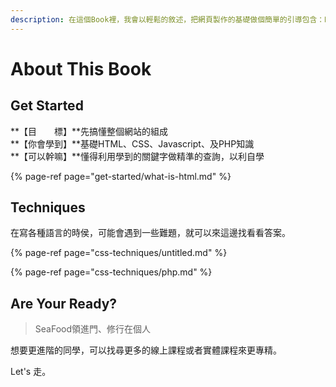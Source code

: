 ```yaml
---
description: 在這個Book裡，我會以輕鬆的敘述，把網頁製作的基礎做個簡單的引導包含：HTML、CSS、Javascript、PHP，帶領大家入門，
---
```


# About This Book

## Get Started

**【目　　標】**先搞懂整個網站的組成  
**【你會學到】**基礎HTML、CSS、Javascript、及PHP知識  
**【可以幹嘛】**懂得利用學到的關鍵字做精準的查詢，以利自學

{% page-ref page="get-started/what-is-html.md" %}

## Techniques

在寫各種語言的時侯，可能會遇到一些難題，就可以來這邊找看看答案。

{% page-ref page="css-techniques/untitled.md" %}

{% page-ref page="css-techniques/php.md" %}

## Are Your Ready?

> SeaFood領進門、修行在個人

想要更進階的同學，可以找尋更多的線上課程或者實體課程來更專精。

Let's 走。



